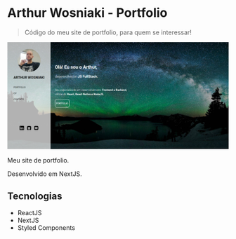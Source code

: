 # Arthur Wosniaki - Portfolio

> Código do meu site de portfolio, para quem se interessar!

![screenshot](./public/screenshots/portfolio.jpg)

Meu site de portfolio.

Desenvolvido em NextJS.

## Tecnologias

- ReactJS
- NextJS
- Styled Components
